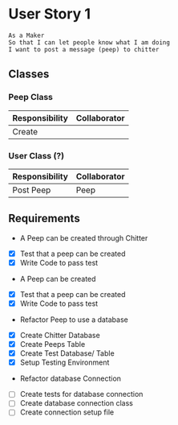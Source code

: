 # User Story 1

```
As a Maker
So that I can let people know what I am doing  
I want to post a message (peep) to chitter
```

## Classes

### Peep Class

| Responsibility | Collaborator |
|----------------|--------------|
| Create         |              |

### User Class (?)

| Responsibility | Collaborator |
|----------------|--------------|
| Post Peep      | Peep         |


## Requirements

*  A Peep can be created through Chitter 
  - [X] Test that a peep can be created
  - [X] Write Code to pass test 

*  A Peep can be created
  - [X] Test that a peep can be created
  - [X] Write Code to pass test 

*  Refactor Peep to use a database
  - [X] Create Chitter Database
  - [X] Create Peeps Table
  - [X] Create Test Database/ Table
  - [X] Setup Testing Environment

*  Refactor database Connection
  - [ ] Create tests for database connection
  - [ ] Create database connection class
  - [ ] Create connection setup file
